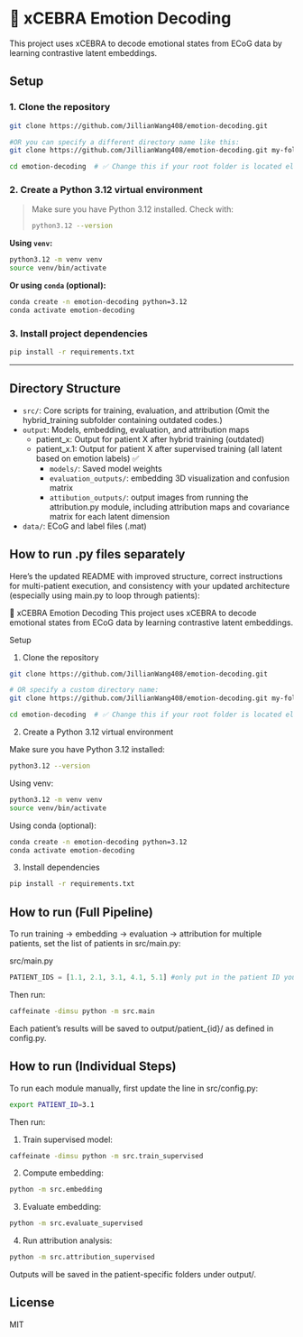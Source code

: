 # 🧠 xCEBRA Emotion Decoding

This project uses xCEBRA to decode emotional states from ECoG data by learning contrastive latent embeddings.

## Setup

### 1. Clone the repository

```bash
git clone https://github.com/JillianWang408/emotion-decoding.git 

#OR you can specify a different directory name like this:
git clone https://github.com/JillianWang408/emotion-decoding.git my-folder-path

cd emotion-decoding  # ✅ Change this if your root folder is located elsewhere
```

### 2. Create a Python 3.12 virtual environment

> Make sure you have Python 3.12 installed. Check with:
>
> ```bash
> python3.12 --version
> ```

**Using `venv`:**

```bash
python3.12 -m venv venv
source venv/bin/activate
```

**Or using `conda` (optional):**

```bash
conda create -n emotion-decoding python=3.12
conda activate emotion-decoding
```

### 3. Install project dependencies

```bash
pip install -r requirements.txt
```

---
## Directory Structure
- `src/`: Core scripts for training, evaluation, and attribution (Omit the hybrid_training subfolder containing outdated codes.)
- `output`: Models, embedding, evaluation, and attribution maps
    - patient_x: Output for patient X after hybrid training (outdated)
    - patient_x.1: Output for patient X after supervised training (all latent based on emotion labels) ✅
        - `models/`: Saved model weights
        - `evaluation_outputs/`: embedding 3D visualization and confusion matrix
        - `attibution_outputs/`: output images from running the attribution.py module, including attribution maps and covariance matrix for each latent dimension
- `data/`: ECoG and label files (.mat)

## How to run .py files separately
Here’s the updated README with improved structure, correct instructions for multi-patient execution, and consistency with your updated architecture (especially using main.py to loop through patients):

🧠 xCEBRA Emotion Decoding
This project uses xCEBRA to decode emotional states from ECoG data by learning contrastive latent embeddings.

Setup

1. Clone the repository

```bash
git clone https://github.com/JillianWang408/emotion-decoding.git

# OR specify a custom directory name:
git clone https://github.com/JillianWang408/emotion-decoding.git my-folder-path

cd emotion-decoding  # ✅ Change this if your root folder is located elsewhere
```

2. Create a Python 3.12 virtual environment

Make sure you have Python 3.12 installed:

```bash
python3.12 --version
```

Using venv:

```bash
python3.12 -m venv venv
source venv/bin/activate
```

Using conda (optional):

```bash
conda create -n emotion-decoding python=3.12
conda activate emotion-decoding
```

3. Install dependencies

```bash
pip install -r requirements.txt
```


## How to run (Full Pipeline)

To run training → embedding → evaluation → attribution for multiple patients, set the list of patients in src/main.py:

src/main.py

```python
PATIENT_IDS = [1.1, 2.1, 3.1, 4.1, 5.1] #only put in the patient ID you want to train
```

Then run:

```bash
caffeinate -dimsu python -m src.main
```

Each patient’s results will be saved to output/patient\_{id}/ as defined in config.py.

## How to run (Individual Steps)

To run each module manually, first update the line in src/config.py:

```bash
export PATIENT_ID=3.1
```

Then run:

1. Train supervised model:

```bash
caffeinate -dimsu python -m src.train_supervised
```

2. Compute embedding:

```bash
python -m src.embedding
```

3. Evaluate embedding:

```bash
python -m src.evaluate_supervised
```

4. Run attribution analysis:

```bash
python -m src.attribution_supervised
```

Outputs will be saved in the patient-specific folders under output/.

## License
MIT
